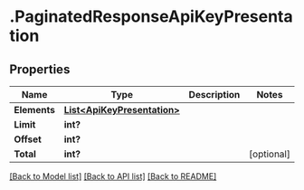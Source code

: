 # .PaginatedResponseApiKeyPresentation
## Properties

Name | Type | Description | Notes
------------ | ------------- | ------------- | -------------
**Elements** | [**List&lt;ApiKeyPresentation&gt;**](ApiKeyPresentation.md) |  | 
**Limit** | **int?** |  | 
**Offset** | **int?** |  | 
**Total** | **int?** |  | [optional] 

[[Back to Model list]](../README.md#documentation-for-models) [[Back to API list]](../README.md#documentation-for-api-endpoints) [[Back to README]](../README.md)

